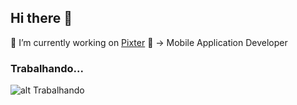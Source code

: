 ## Hi there 👋

<!--
**MarcosSarges/MarcosSarges** is a ✨ _special_ ✨ repository because its `README.md` (this file) appears on your GitHub profile.

Here are some ideas to get you started:


- 🌱 I’m currently learning ...
- 👯 I’m looking to collaborate on ...
- 🤔 I’m looking for help with ...
- 💬 Ask me about ...
- 📫 How to reach me: ...
- 😄 Pronouns: ...
- ⚡ Fun fact: ...
-->

🔭 I’m currently working on [Pixter](https://www.pixtertechnologies.com/pt-br/) 🔭
-> Mobile Application Developer

### Trabalhando...
![alt Trabalhando](https://i.pinimg.com/originals/35/98/8b/35988bf09ce2be958e36f4bc8f4575d1.gif)
